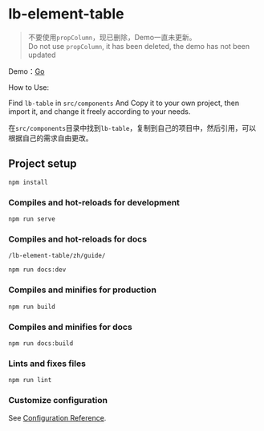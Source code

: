 # lb-element-table

> 不要使用`propColumn`，现已删除，Demo一直未更新。<br>
> Do not use `propColumn`, it has been deleted, the demo has not been updated

Demo：[Go](https://github.liubing.me/lb-element-table/zh/guide/)

How to Use:

Find `lb-table` in `src/components` And Copy it to your own project, then import it, and change it freely according to your needs.

在`src/components`目录中找到`lb-table`，复制到自己的项目中，然后引用，可以根据自己的需求自由更改。

## Project setup
```
npm install
```

### Compiles and hot-reloads for development
```
npm run serve
```

### Compiles and hot-reloads for docs
`/lb-element-table/zh/guide/`
```
npm run docs:dev
```

### Compiles and minifies for production
```
npm run build
```

### Compiles and minifies for docs
```
npm run docs:build
```

### Lints and fixes files
```
npm run lint
```

### Customize configuration
See [Configuration Reference](https://cli.vuejs.org/config/).
